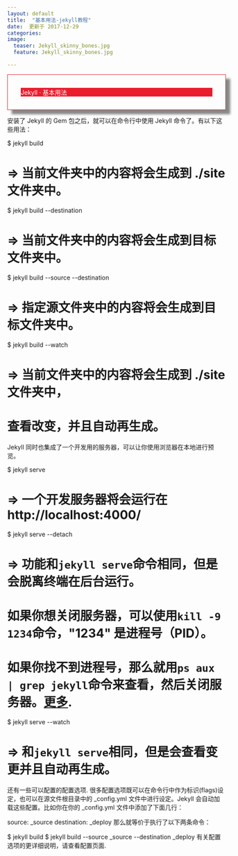 ```yaml
---
layout: default
title:  "基本用法-jekyll教程"
date:  更新于 2017-12-29
categories: 
image:
  teaser: Jekyll_skinny_bones.jpg
  feature: Jekyll_skinny_bones.jpg

---
```

<div class="row img-rounded" style="padding:30px; box-shadow: 10px 10px 5px #888888; border: 1px solid #EA1D2D;">
<div style="background: #EA1D2D; color:white" class="btn" markdown="1">
Jekyll · 基本用法
</div>
</div>

安装了 Jekyll 的 Gem 包之后，就可以在命令行中使用 Jekyll 命令了。有以下这些用法：

$ jekyll build
# => 当前文件夹中的内容将会生成到 ./site 文件夹中。

$ jekyll build --destination <destination>
# => 当前文件夹中的内容将会生成到目标文件夹<destination>中。

$ jekyll build --source <source> --destination <destination>
# => 指定源文件夹<source>中的内容将会生成到目标文件夹<destination>中。

$ jekyll build --watch
# => 当前文件夹中的内容将会生成到 ./site 文件夹中，
#    查看改变，并且自动再生成。
Jekyll 同时也集成了一个开发用的服务器，可以让你使用浏览器在本地进行预览。

$ jekyll serve
# => 一个开发服务器将会运行在 http://localhost:4000/

$ jekyll serve --detach
# => 功能和`jekyll serve`命令相同，但是会脱离终端在后台运行。
#    如果你想关闭服务器，可以使用`kill -9 1234`命令，"1234" 是进程号（PID）。
#    如果你找不到进程号，那么就用`ps aux | grep jekyll`命令来查看，然后关闭服务器。[更多](http://unixhelp.ed.ac.uk/shell/jobz5.html).

$ jekyll serve --watch
# => 和`jekyll serve`相同，但是会查看变更并且自动再生成。
还有一些可以配置的配置选项. 很多配置选项既可以在命令行中作为标识(flags)设定，也可以在源文件根目录中的 _config.yml 文件中进行设定。Jekyll 会自动加载这些配置。比如你在你的 _config.yml 文件中添加了下面几行：

source:      _source
destination: _deploy
那么就等价于执行了以下两条命令：

$ jekyll build
$ jekyll build --source _source --destination _deploy
有关配置选项的更详细说明，请查看配置页面.
</div>
</div>
